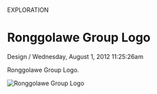 <p class="type">EXPLORATION</p>

# Ronggolawe Group Logo

<p class="meta">Design  /  Wednesday, August 1, 2012 11:25:26am</p>

Ronggolawe Group Logo.

![Ronggolawe Group Logo](https://farooq-agent.web.app/assets/images/works/details/34-ronggolawe-group-logo/i5.png)
